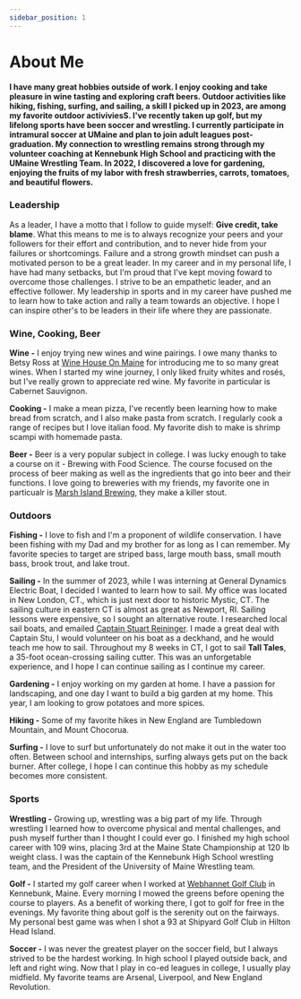 ```yaml
---
sidebar_position: 1
---
```


# About Me

**I have many great hobbies outside of work. I enjoy cooking and take pleasure in wine tasting and exploring craft beers. Outdoor activities like hiking, fishing, surfing, and sailing, a skill I picked up in 2023, are among my favorite outdoor activiviesS. I've recently taken up golf, but my lifelong sports have been soccer and wrestling. I currently participate in intramural soccer at UMaine and plan to join adult leagues post-graduation. My connection to wrestling remains strong through my volunteer coaching at Kennebunk High School and practicing with the UMaine Wrestling Team. In 2022, I discovered a love for gardening, enjoying the fruits of my labor with fresh strawberries, carrots, tomatoes, and beautiful flowers.**

### Leadership

As a leader, I have a motto that I follow to guide myself: **Give credit, take blame**. What this means to me is to always recognize your peers and your followers for their effort and contribution, and to never hide from your failures or shortcomings. Failure and a strong growth mindset can push a motivated person to be a great leader. In my career and in my personal life, I have had many setbacks, but I'm proud that I've kept moving foward to overcome those challenges. I strive to be an empathetic leader, and an effective follower. My leadership in sports and in my career have pushed me to learn how to take action and rally a team towards an objective. I hope I can inspire other's to be leaders in their life where they are passionate.   

 

### Wine, Cooking, Beer
**Wine -** I enjoy trying new wines and wine pairings. I owe many thanks to Betsy Ross at [Wine House On Maine](https://www.winehousemaine.com/) for introducing me to so many great wines. When I started my wine journey, I only liked fruity whites and rosés, but I've really grown to appreciate red wine. My favorite in particular is Cabernet Sauvignon.  

**Cooking -** I make a mean pizza, I've recently been learning how to make bread from scratch, and I also make pasta from scratch. I regularly cook a range of recipes but I love italian food. My favorite dish to make is shrimp scampi with homemade pasta. 

**Beer -** Beer is a very popular subject in college. I was lucky enough to take a course on it - Brewing with Food Science. The course focused on the process of beer making as well as the ingredients that go into beer and their functions. I love going to breweries with my friends, my favorite one in particualr is [Marsh Island Brewing](https://www.marshislandbrewing.com/), they make a killer stout. 

### Outdoors
**Fishing -** I love to fish and I'm a proponent of wildlife conservation. I have been fishing with my Dad and my brother for as long as I can remember. My favorite species to  target are striped bass, large mouth bass, small mouth bass, brook trout, and lake trout. 

**Sailing -** In the summer of 2023, while I was interning at General Dynamics Electric Boat, I decided I wanted to learn how to sail. My office was located in New London, CT., which is just next door to historic Mystic, CT. The sailing culture in eastern CT is almost as great as Newport, RI. Sailing lessons were expensive, so I sought an alternative route. I researched local sail boats, and emailed [Captain Stuart Reininger](https://www.marinepro.net/). I made a great deal with Captain Stu, I would volunteer on his boat as a deckhand, and he would teach me how to sail. Throughout my 8 weeks in CT, I got to sail **Tall Tales**, a 35-foot ocean-crossing sailing cutter. This was an unforgetable experience, and I hope I can continue sailing as I continue my career. 

**Gardening -** I enjoy working on my garden at home. I have a passion for landscaping, and one day I want to build a big garden at my home. This year, I am looking to grow potatoes and more spices. 

**Hiking -** Some of my favorite hikes in New England are Tumbledown Mountain, and Mount Chocorua.  

**Surfing -** I love to surf but unfortunately do not make it out in the water too often. Between school and internships, surfing always gets put on the back burner. After college, I hope I can continue this hobby as my schedule becomes more consistent. 

### Sports
**Wrestling -** Growing up, wrestling was a big part of my life. Through wrestling I learned how to overcome physical and mental challenges, and push myself further than I thought I could ever go. I finished my high school career with 109 wins, placing 3rd at the Maine State Championship at 120 lb weight class. I was the captain of the Kennebunk High School wrestling team, and the President of the University of Maine Wrestling team.   

**Golf -** I started my golf career when I worked at [Webhannet Golf Club](https://webhannetgolfclub.com/) in Kennebunk, Maine. Every morning I mowed the greens before opening the course to players. As a benefit of working there, I got to golf for free in the evenings. My favorite thing about golf is the serenity out on the fairways. My personal best game was when I shot a 93 at Shipyard Golf Club in Hilton Head Island. 

**Soccer -** I was never the greatest player on the soccer field, but I always strived to be the hardest working. In high school I played outside back, and left and right wing. Now that I play in co-ed leagues in college, I usually play midfield. My favorite teams are Arsenal, Liverpool, and New England Revolution.





